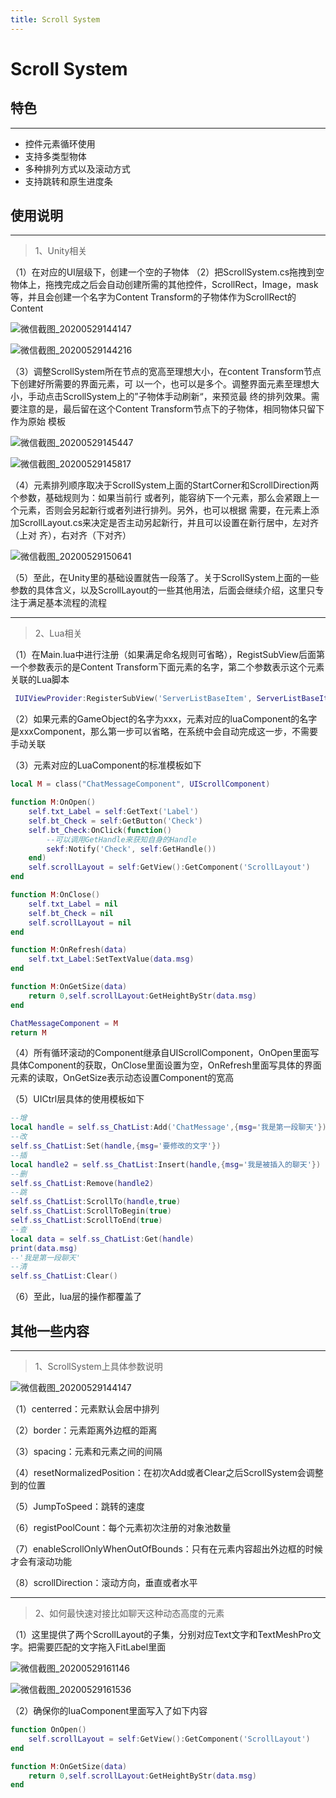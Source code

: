 ```yaml
---
title: Scroll System
---
```


# Scroll System

## 特色
---
* 控件元素循环使用
* 支持多类型物体
* 多种排列方式以及滚动方式
* 支持跳转和原生进度条

## 使用说明
---
>1、Unity相关

（1）在对应的UI层级下，创建一个空的子物体
（2）把ScrollSystem.cs拖拽到空物体上，拖拽完成之后会自动创建所需的其他控件，ScrollRect，Image，mask			等，并且会创建一个名字为Content Transform的子物体作为ScrollRect的Content

![微信截图_20200529144147](..\assets\framework\scrollsystem_20200529144147.png)

![微信截图_20200529144216](..\assets\framework\scrollsystem_20200529144216.png)

（3）调整ScrollSystem所在节点的宽高至理想大小，在content Transform节点下创建好所需要的界面元素，可		以一个，也可以是多个。调整界面元素至理想大小，手动点击ScrollSystem上的”子物体手动刷新“，来预览最		终的排列效果。需要注意的是，最后留在这个Content Transform节点下的子物体，相同物体只留下作为原始		模板

![微信截图_20200529145447](..\assets\framework\scrollsystem_20200529145447.png)

![微信截图_20200529145817](..\assets\framework\scrollsystem_20200529145817.png)

（4）元素排列顺序取决于ScrollSystem上面的StartCorner和ScrollDirection两个参数，基础规则为：如果当前行		或者列，能容纳下一个元素，那么会紧跟上一个元素，否则会另起新行或者列进行排列。另外，也可以根据		需要，在元素上添加ScrollLayout.cs来决定是否主动另起新行，并且可以设置在新行居中，左对齐（上对		齐），右对齐（下对齐）

![微信截图_20200529150641](..\assets\framework\scrollsystem_20200529150641.png)

（5）至此，在Unity里的基础设置就告一段落了。关于ScrollSystem上面的一些参数的具体含义，以及ScrollLayout的一些其他用法，后面会继续介绍，这里只专注于满足基本流程的流程





---
>2、Lua相关

（1）在Main.lua中进行注册（如果满足命名规则可省略），RegistSubView后面第一个参数表示的是Content Transform下面元素的名字，第二个参数表示这个元素关联的Lua脚本
```lua
 IUIViewProvider:RegisterSubView('ServerListBaseItem', ServerListBaseItemComponent)
```

（2）如果元素的GameObject的名字为xxx，元素对应的luaComponent的名字是xxxComponent，那么第一步可以省略，在系统中会自动完成这一步，不需要手动关联

（3）元素对应的LuaComponent的标准模板如下
```lua
local M = class("ChatMessageComponent", UIScrollComponent)

function M:OnOpen()
    self.txt_Label = self:GetText('Label')
    self.bt_Check = self:GetButton('Check')
    self.bt_Check:OnClick(function() 
        --可以调用GetHandle来获知自身的Handle
    	sekf:Notify('Check', self:GetHandle())    
    end)
    self.scrollLayout = self:GetView():GetComponent('ScrollLayout')
end

function M:OnClose()
    self.txt_Label = nil
    self.bt_Check = nil
    self.scrollLayout = nil
end

function M:OnRefresh(data)
    self.txt_Label:SetTextValue(data.msg)
end

function M:OnGetSize(data)
    return 0,self.scrollLayout:GetHeightByStr(data.msg)
end

ChatMessageComponent = M
return M
```
（4）所有循环滚动的Component继承自UIScrollComponent，OnOpen里面写具体Component的获取，OnClose里面设置为空，OnRefresh里面写具体的界面元素的读取，OnGetSize表示动态设置Component的宽高

（5）UICtrl层具体的使用模板如下

```lua
--增
local handle = self.ss_ChatList:Add('ChatMessage',{msg='我是第一段聊天'})
--改
self.ss_ChatList:Set(handle,{msg='要修改的文字'})
--插
local handle2 = self.ss_ChatList:Insert(handle,{msg='我是被插入的聊天'})
--删
self.ss_ChatList:Remove(handle2)
--跳
self.ss_ChatList:ScrollTo(handle,true)
self.ss_ChatList:ScrollToBegin(true)
self.ss_ChatList:ScrollToEnd(true)
--查
local data = self.ss_ChatList:Get(handle)
print(data.msg)
--'我是第一段聊天'
--清
self.ss_ChatList:Clear()
```

（6）至此，lua层的操作都覆盖了



## 其他一些内容
---
>1、ScrollSystem上具体参数说明

![微信截图_20200529144147](..\assets\framework\scrollsystem_20200529144147.png)

（1）centerred：元素默认会居中排列

（2）border：元素距离外边框的距离

（3）spacing：元素和元素之间的间隔

（4）resetNormalizedPosition：在初次Add或者Clear之后ScrollSystem会调整到的位置

（5）JumpToSpeed：跳转的速度

（6）registPoolCount：每个元素初次注册的对象池数量

（7）enableScrollOnlyWhenOutOfBounds：只有在元素内容超出外边框的时候才会有滚动功能

（8）scrollDirection：滚动方向，垂直或者水平

---
>2、如何最快速对接比如聊天这种动态高度的元素

（1）这里提供了两个ScrollLayout的子集，分别对应Text文字和TextMeshPro文字。把需要匹配的文字拖入FitLabel里面

![微信截图_20200529161146](..\assets\framework\scrollsystem_20200529161146.png)

![微信截图_20200529161536](..\assets\framework\scrollsystem_20200529161536.png)



（2）确保你的luaComponent里面写入了如下内容
```lua
function OnOpen()
	self.scrollLayout = self:GetView():GetComponent('ScrollLayout')
end

function M:OnGetSize(data)
    return 0,self.scrollLayout:GetHeightByStr(data.msg)
end
```
